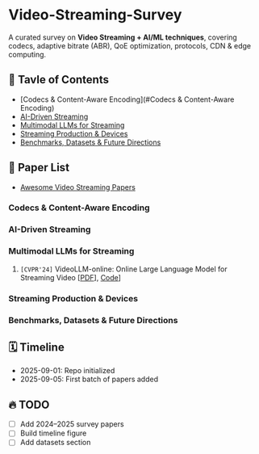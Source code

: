 # Video-Streaming-Survey

A curated survey on **Video Streaming + AI/ML techniques**, covering codecs, adaptive bitrate (ABR), QoE optimization, protocols, CDN & edge computing.

## 📌 Tavle of Contents
- [Codecs & Content-Aware Encoding](#Codecs & Content-Aware Encoding)
- [AI-Driven Streaming](docs/ai-streaming.md)
- [Multimodal LLMs for Streaming](docs/multimodal-llm.md)
- [Streaming Production & Devices](docs/production.md)
- [Benchmarks, Datasets & Future Directions](docs/future.md)
## 📄 Paper List
- [Awesome Video Streaming Papers](docs/survey.md)


### Codecs & Content-Aware Encoding


### AI-Driven Streaming


### Multimodal LLMs for Streaming
1. `[CVPR'24]` VideoLLM-online: Online Large Language Model for Streaming Video [[PDF](https://openaccess.thecvf.com/content/CVPR2024/html/Chen_VideoLLM-online_Online_Video_Large_Language_Model_for_Streaming_Video_CVPR_2024_paper)], [Code](https://showlab.github.io/videollm-online/)]

### Streaming Production & Devices


### Benchmarks, Datasets & Future Directions


## 🗓️ Timeline
- 2025-09-01: Repo initialized
- 2025-09-05: First batch of papers added

## 🔥 TODO
- [ ] Add 2024–2025 survey papers
- [ ] Build timeline figure
- [ ] Add datasets section
